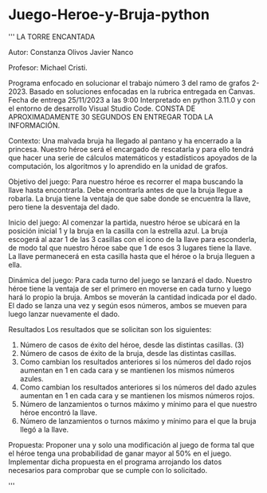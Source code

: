 # Juego-Heroe-y-Bruja-python

'''
LA TORRE ENCANTADA

Autor:  Constanza Olivos
        Javier Nanco

Profesor: Michael Cristi.

Programa enfocado en solucionar el trabajo número 3 del ramo de grafos 2-2023.
Basado en soluciones enfocadas en la rubrica entregada en Canvas.
Fecha de entrega 25/11/2023 a las 9:00
Interpretado en python 3.11.0 y con el entorno de desarrollo Visual Studio Code.
CONSTA DE APROXIMADAMENTE 30 SEGUNDOS EN ENTREGAR TODA LA INFORMACIÓN.

Contexto: 
    Una malvada bruja ha llegado al pantano y ha encerrado a la princesa. Nuestro héroe será el 
    encargado de rescatarla y para ello tendrá que hacer una serie de cálculos matemáticos y 
    estadísticos apoyados de la computación, los algoritmos y lo aprendido en la unidad de grafos.

Objetivo del juego: 
Para nuestro héroe es recorrer el mapa buscando la llave hasta encontrarla. Debe encontrarla antes 
de que la bruja llegue a robarla. La bruja tiene la ventaja de que sabe donde se encuentra la llave, 
pero tiene la desventaja del dado. 

Inicio del juego:
Al comenzar la partida, nuestro héroe se ubicará en la posición inicial 1 y la bruja en la casilla con la 
estrella azul. 
La bruja escogerá al azar 1 de las 3 casillas con el icono de la llave para esconderla, de modo tal que 
nuestro héroe sabe que 1 de esos 3 lugares tiene la llave. La llave permanecerá en esta casilla hasta 
que el héroe o la bruja lleguen a ella. 

Dinámica del juego: 
Para cada turno del juego se lanzará el dado. Nuestro héroe tiene la ventaja de ser el primero en 
moverse en cada turno y luego hará lo propio la bruja. Ambos se moverán la cantidad indicada por 
el dado. El dado se lanza una vez y según esos números, ambos se mueven para luego lanzar 
nuevamente el dado.

Resultados 
Los resultados que se solicitan son los siguientes: 
1. Número de casos de éxito del héroe, desde las distintas casillas. (3)
2. Número de casos de éxito de la bruja, desde las distintas casillas. 
3. Como cambian los resultados anteriores si los números del dado rojos aumentan en 1 en 
cada cara y se mantienen los mismos números azules. 
4. Como cambian los resultados anteriores si los números del dado azules aumentan en 1 en 
cada cara y se mantienen los mismos números rojos. 
5. Número de lanzamientos o turnos máximo y mínimo para el que nuestro héroe encontró la 
llave. 
6. Número de lanzamientos o turnos máximo y mínimo para el que la bruja llegó a la llave. 

Propuesta:
Proponer una y solo una modificación al juego de forma tal que el héroe tenga una probabilidad de 
ganar mayor al 50% en el juego. Implementar dicha propuesta en el programa arrojando los datos 
necesarios para comprobar que se cumple con lo solicitado. 

'''
